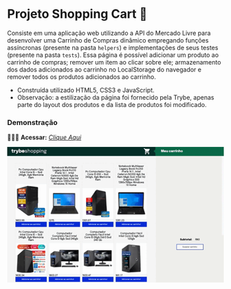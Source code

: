 # Projeto Shopping Cart 🛒

Consiste em uma aplicação web utilizando a API do Mercado Livre para desenvolver uma Carrinho de Compras dinâmico empregando funções assíncronas (presente na pasta `helpers`) e implementações de seus testes (presente na pasta `tests`). Essa página é possível adicionar um produto ao carrinho de compras; remover um item ao clicar sobre ele; armazenamento dos dados adicionados ao carrinho no LocalStorage do navegador e remover todos os produtos adicionados ao carrinho.

* Construída utilizado HTML5, CSS3 e JavaScript.
* Observação: a estilização da página foi fornecido pela Trybe, apenas parte do layout dos produtos e da lista de produtos foi modificado.

### Demonstração

👨🏻‍💻 **Acessar:** _[Clique Aqui](https://shopping-cart-beta-blush.vercel.app/)_

<p align="center">
  <img src="https://github.com/guilherme-ac-fernandes/shopping-cart/blob/main/shopping-cart.gif" alt="Shopping Cart Gif - Demostração"/>
</p>
